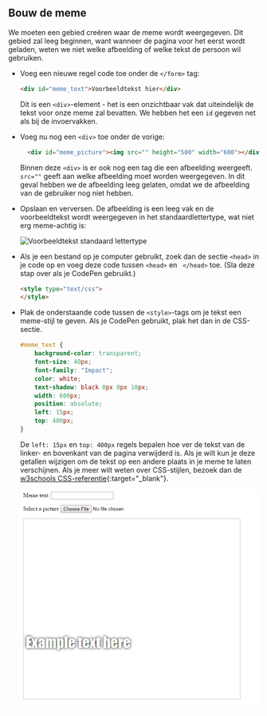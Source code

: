 ## Bouw de meme

We moeten een gebied creëren waar de meme wordt weergegeven. Dit gebied zal leeg beginnen, want wanneer de pagina voor het eerst wordt geladen, weten we niet welke afbeelding of welke tekst de persoon wil gebruiken.

- Voeg een nieuwe regel code toe onder de `</form>` tag:

  ```html
  <div id="meme_text">Voorbeeldtekst hier</div>
  ```

  Dit is een `<div>`-element - het is een onzichtbaar vak dat uiteindelijk de tekst voor onze meme zal bevatten. We hebben het een `id` gegeven net als bij de invoervakken.

- Voeg nu nog een `<div>` toe onder de vorige:

  ```html
    <div id="meme_picture"><img src="" height="500" width="600"></div>
    ```

    Binnen deze `<div>` is er ook nog een tag die een afbeelding weergeeft. `src=""` geeft aan welke afbeelding moet worden weergegeven. In dit geval hebben we de afbeelding leeg gelaten, omdat we de afbeelding van de gebruiker nog niet hebben.

- Opslaan en verversen. De afbeelding is een leeg vak en de voorbeeldtekst wordt weergegeven in het standaardlettertype, wat niet erg meme-achtig is:

    ![Voorbeeldtekst standaard lettertype](images/example-text-default.png)

- Als je een bestand op je computer gebruikt, zoek dan de sectie `<head>` in je code op en voeg deze code tussen `<head>` en ` </head>` toe. (Sla deze stap over als je CodePen gebruikt.)

  ```html
  <style type="text/css">
  </style>
  ```

- Plak de onderstaande code tussen de `<style>`-tags om je tekst een meme-stijl te geven. Als je CodePen gebruikt, plak het dan in de CSS-sectie.

    ```css
    #meme_text {
        background-color: transparent;
        font-size: 40px;
        font-family: "Impact";
        color: white;
        text-shadow: black 0px 0px 10px;
        width: 600px;
        position: absolute;
        left: 15px;
        top: 400px;
    }
    ```

  De `left: 15px` en `top: 400px` regels bepalen hoe ver de tekst van de linker- en bovenkant van de pagina verwijderd is. Als je wilt kun je deze getallen wijzigen om de tekst op een andere plaats in je meme te laten verschijnen. Als je meer wilt weten over CSS-stijlen, bezoek dan de [w3schools CSS-referentie](http://www.w3schools.com/CSSref/){:target="_blank"}.

  ![Voorbeeldtekst in meme](images/example-text-memey.png)

